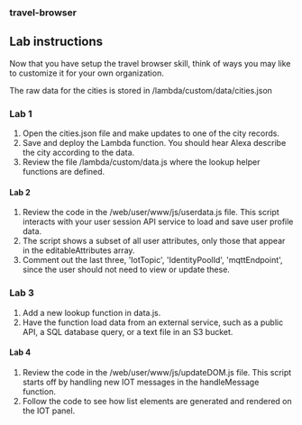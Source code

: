 
### travel-browser
## Lab instructions


Now that you have setup the travel browser skill, think of ways you may like to customize it for your own organization.

The raw data for the cities is stored in /lambda/custom/data/cities.json


### Lab 1
1. Open the cities.json file and make updates to one of the city records.
1. Save and deploy the Lambda function.  You should hear Alexa describe the city according to the data.
1. Review the file /lambda/custom/data.js where the lookup helper functions are defined.


#### Lab 2
1. Review the code in the /web/user/www/js/userdata.js file. This script interacts with your user session API service to load and save user profile data.
1. The script shows a subset of all user attributes, only those that appear in the editableAttributes array.
1. Comment out the last three, 'IotTopic', 'IdentityPoolId', 'mqttEndpoint', since the user should not need to view or update these.

### Lab 3
1. Add a new lookup function in data.js.
1. Have the function load data from an external service, such as a public API, a SQL database query, or a text file in an S3 bucket.


#### Lab 4
1. Review the code in the /web/user/www/js/updateDOM.js file.  This script starts off by handling new IOT messages in the handleMessage function.
1. Follow the code to see how list elements are generated and rendered on the IOT panel.

